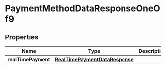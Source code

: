 

# PaymentMethodDataResponseOneOf9


## Properties

| Name | Type | Description | Notes |
|------------ | ------------- | ------------- | -------------|
|**realTimePayment** | [**RealTimePaymentDataResponse**](RealTimePaymentDataResponse.md) |  |  |



